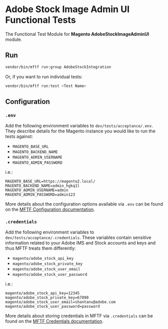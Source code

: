 # Adobe Stock Image Admin UI Functional Tests

The Functional Test Module for **Magento AdobeStockImageAdminUI** module.

## Run

```bash
vendor/bin/mftf run:group AdobeStockIntegration
```

Or, if you want to run individual tests:

```bash
vendor/bin/mftf run:test <Test Name>
```

## Configuration

### `.env`

Add the following environment variables to `dev/tests/acceptance/.env`. They
describe details for the Magento instance you would like to run the tests
against:

- `MAGENTO_BASE_URL`
- `MAGENTO_BACKEND_NAME`
- `MAGENTO_ADMIN_USERNAME`
- `MAGENTO_ADMIN_PASSWORD`

i.e.:

    MAGENTO_BASE_URL=https://magento2.local/
    MAGENTO_BACKEND_NAME=admin_hgkq1l
    MAGENTO_ADMIN_USERNAME=admin
    MAGENTO_ADMIN_PASSWORD=admin123

More details about the configuration options available via `.env` can be found
on the [MFTF Configuration
documentation](https://developer.adobe.com/commerce/testing/functional-testing-framework/configuration/).

### `.credentials`

Add the following environment variables to `dev/tests/acceptance/.credentials`.
These variables contain sensitive information related to your Adobe IMS and
Stock accounts and keys and thus MFTF treats them differently:

- `magento/adobe_stock_api_key`
- `magento/adobe_stock_private_key`
- `magento/adobe_stock_user_email`
- `magento/adobe_stock_user_password`

i.e.:

    magento/adobe_stock_api_key=12345
    magento/adobe_stock_private_key=67890
    magento/adobe_stock_user_email=shantanu@adobe.com
    magento/adobe_stock_user_password=password

More details about storing credentials in MFTF via `.credentials` can be found
on the [MFTF Credentials documentation](https://developer.adobe.com/commerce/testing/functional-testing-framework/credentials/).
